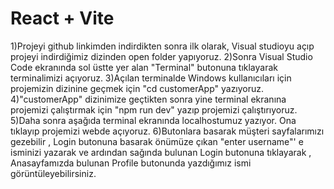 # React + Vite
1)Projeyi github linkimden indirdikten sonra ilk olarak, Visual studioyu açıp projeyi indirdiğimiz dizinden open folder yapıyoruz.
2)Sonra Visual Studio Code ekranında sol üstte yer alan "Terminal" butonuna tıklayarak terminalimizi açıyoruz.
3)Açılan terminalde Windows kullanıcıları için projemizin dizinine geçmek için "cd customerApp" yazıyoruz.
4)"customerApp" dizinimize geçtikten sonra yine terminal ekranına projemizi çalıştırmak için "npm run dev" yazıp projemizi çalıştırıyoruz.
5)Daha sonra aşağıda terminal ekranında localhostumuz yazıyor. Ona tıklayıp projemizi webde açıyoruz. 
6)Butonlara basarak müşteri sayfalarımızı gezebilir , Login butonuna basarak önümüze çıkan "enter username"' e isminizi yazarak ve ardından sağında bulunan Login butonuna tıklayarak , Anasayfamızda bulunan Profile butonunda yazdığımız ismi görüntüleyebilirsiniz.
